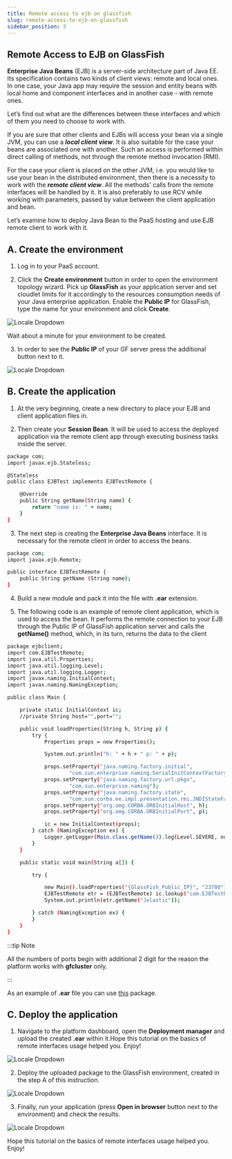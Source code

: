 ```yaml
---
title: Remote access to ejb on glassfish
slug: remote-access-to-ejb-on-glassfish
sidebar_position: 3
---
```


## Remote Access to EJB on GlassFish

**Enterprise Java Beans** (EJB) is a server-side architecture part of Java EE. Its specification contains two kinds of client views: remote and local ones. In one case, your Java app may require the session and entity beans with local home and component interfaces and in another case - with remote ones.

Let’s find out what are the differences between these interfaces and which of them you need to choose to work with.

If you are sure that other clients and EJBs will access your bean via a single JVM, you can use a **_local client view_**. It is also suitable for the case your beans are associated one with another. Such an access is performed within direct calling of methods, not through the remote method invocation (RMI).

For the case your client is placed on the other JVM, i.e. you would like to use your bean in the distributed environment, then there is a necessity to work with the **_remote client view_**. All the methods' calls from the remote interfaces will be handled by it. It is also preferably to use RCV while working with parameters, passed by value between the client application and bean.

Let’s examine how to deploy Java Bean to the PaaS hosting and use EJB remote client to work with it.

## A. Create the environment

1. Log in to your PaaS account.

2. Click the **Create environment** button in order to open the environment topology wizard. Pick up **GlassFish** as your application server and set cloudlet limits for it accordingly to the resources consumption needs of your Java enterprise application. Enable the **Public IP** for GlassFish, type the name for your environment and click **Create**.

<div style={{
    display:'flex',
    justifyContent: 'center',
    margin: '0 0 1rem 0'
}}>

![Locale Dropdown](./img/RemoteAccesstoEJBonGlassFish/create-environment-with-glassfish.png)

</div>

Wait about a minute for your environment to be created.

3. In order to see the **Public IP** of your GF server press the additional button next to it.

<div style={{
    display:'flex',
    justifyContent: 'center',
    margin: '0 0 1rem 0'
}}>

![Locale Dropdown](./img/RemoteAccesstoEJBonGlassFish/glassfish-public-ip.png)

</div>

## B. Create the application

1. At the very beginning, create a new directory to place your EJB and client application files in.

2. Then create your **Session Bean**. It will be used to access the deployed application via the remote client app through executing business tasks inside the server.

```bash
package com;
import javax.ejb.Stateless;

@Stateless
public class EJBTest implements EJBTestRemote {

    @Override
    public String getName(String name) {
        return "name is: " + name;
    }
}
```

3. The next step is creating the **Enterprise Java Beans** interface. It is necessary for the remote client in order to access the beans.

```bash
package com;
import javax.ejb.Remote;

public interface EJBTestRemote {
    public String getName (String name);
}
```

4. Build a new module and pack it into the file with **.ear** extension.

5. The following code is an example of remote client application, which is used to access the bean. It performs the remote connection to your EJB through the Public IP of GlassFish application server and calls the **getName()** method, which, in its turn, returns the data to the client

```bash
package ejbclient;
import com.EJBTestRemote;
import java.util.Properties;
import java.util.logging.Level;
import java.util.logging.Logger;
import javax.naming.InitialContext;
import javax.naming.NamingException;

public class Main {

    private static InitialContext ic;
    //private String host="",port="";

    public void loadProperties(String h, String p) {
        try {
            Properties props = new Properties();

            System.out.println("h: " + h + " p: " + p);

            props.setProperty("java.naming.factory.initial",
                    "com.sun.enterprise.naming.SerialInitContextFactory");
            props.setProperty("java.naming.factory.url.pkgs",
                    "com.sun.enterprise.naming");
            props.setProperty("java.naming.factory.state",
                    "com.sun.corba.ee.impl.presentation.rmi.JNDIStateFactoryImpl");
            props.setProperty("org.omg.CORBA.ORBInitialHost", h);
            props.setProperty("org.omg.CORBA.ORBInitialPort", p);

            ic = new InitialContext(props);
        } catch (NamingException ex) {
            Logger.getLogger(Main.class.getName()).log(Level.SEVERE, null, ex);
        }
    }

    public static void main(String a[]) {

        try {

            new Main().loadProperties("{GlassFish_Public_IP}", "23700");
            EJBTestRemote etr = (EJBTestRemote) ic.lookup("com.EJBTestRemote");
            System.out.println(etr.getName("Jelastic"));

        } catch (NamingException ex) {
        }
    }
}
```

:::tip Note

All the numbers of ports begin with additional 2 digit for the reason the platform works with **gfcluster** only.

:::

As an example of **.ear** file you can use [this](https://cloudmydc.com/) package.

## C. Deploy the application

1. Navigate to the platform dashboard, open the **Deployment manager** and upload the created **.ear** within it.Hope this tutorial on the basics of remote interfaces usage helped you. Enjoy!

<div style={{
    display:'flex',
    justifyContent: 'center',
    margin: '0 0 1rem 0'
}}>

![Locale Dropdown](./img/RemoteAccesstoEJBonGlassFish/upload-archive.png)

</div>

2. Deploy the uploaded package to the GlassFish environment, created in the step A of this instruction.

<div style={{
    display:'flex',
    justifyContent: 'center',
    margin: '0 0 1rem 0'
}}>

![Locale Dropdown](./img/RemoteAccesstoEJBonGlassFish/deploy-archive.png)

</div>

3. Finally, run your application (press **Open in browser** button next to the environment) and check the results.

<div style={{
    display:'flex',
    justifyContent: 'center',
    margin: '0 0 1rem 0'
}}>

![Locale Dropdown](./img/RemoteAccesstoEJBonGlassFish/remote-access-result.png)

</div>

Hope this tutorial on the basics of remote interfaces usage helped you. Enjoy!
